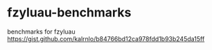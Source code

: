 # fzyluau-benchmarks
benchmarks for fzyluau
https://gist.github.com/kalrnlo/b84766bd12ca978fdd1b93b245da15ff
